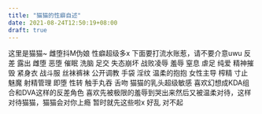 ```yaml
---
title: "猫猫的性癖自述"
date: 2021-08-24T12:50:19+08:00
draft: true
---
```



这里是猫猫~ 雌堕抖M伪娘
性癖超级多x
下面要打流水账惹，请不要介意uwu
反差 露出 雌堕 恶堕 催眠 洗脑 足交 失态崩坏 战败凌辱
羞辱 窒息 虐足 纯爱 精神摧毁 紧身衣 战斗服 丝袜裤袜
公开调教 手袋 淫纹 温柔的抱抱 女性主导 榨精 寸止 魅魔
射精管理 即堕 性转 触手丸吞 舌吻
猫猫的乳头超级敏感
喜欢幻想成KDA组合和DVA这样的反差角色
喜欢先被极限的羞辱到哭出来然后又被温柔对待，这样对待猫猫，猫猫会对你上瘾
暂时就先这些啦x
好乱
对不起


